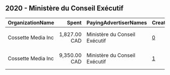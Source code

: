## 2020 - Ministère du Conseil Exécutif 
|OrganizationName|Spent|PayingAdvertiserNames|CreativeUrls|Impressions|Genders|AgeBrackets|CountryCodes|BillingAddresses|CandidateBallotInformation|
|:---|---:|:---|:---|---:|:---|:---|:---|:---|:---|
|Cossette Media Inc|1,827.00 CAD|Ministère du Conseil Exécutif|[0](https://www.snap.com/political-ads/asset/42de5fd10e0a02a49bfdd1fe2a5cbe48d64810968ee52567b8011261910b12f6?mediaType=jpg)|1,050,860||18-34|canada|"P.O. Box. 11613, Succ. Centre-ville,Montreal,H3C5V9,CA"||
|Cossette Media Inc|9,350.00 CAD|Ministère du Conseil Exécutif|[1](https://www.snap.com/political-ads/asset/c90edbd6f5ff627d1898751e787e7812493f13cbec1f2546b8d545b1d2cc0dca?mediaType=jpg)|3,517,189||18-34|canada|"P.O. Box. 11613, Succ. Centre-ville,Montreal,H3C5V9,CA"||
